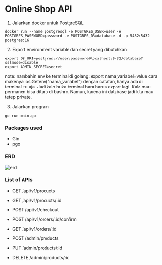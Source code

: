 # Online Shop API
1. Jalankan docker untuk PostgreSQL

```
docker run --name postgresql -e POSTGRES_USER=user -e POSTGRES_PASSWORD=password -e POSTGRES_DB=database -d -p 5432:5432 postgres:16
```

2. Export environment variable dan secret yang dibutuhkan

```
export DB_URI=postgres://user:password@localhost:5432/database?sslmode=disable
export ADMIN_SECRET=secret
```

note: nambahin env ke terminal di golang:
export nama_variabel=value
cara makenya: os.Getenv("nama_variabel")
dengan catatan, hanya ada di terminal itu aja. Jadi kalo buka terminal baru harus export lagi. Kalo mau permanen bisa ditaro di bashrc. Namun, karena ini database jadi kita mau tetep private.

3. Jalankan program

```
go run main.go
```

### Packages used
- Gin
- pgx

### ERD
![erd](https://github.com/user-attachments/assets/fecd9596-8f83-468f-959b-9f58f6c17d48)


### List of APIs
- GET /api/v1/products
- GET /api/v1/products/:id
- POST /api/v1/checkout

- POST /api/v1/orders/:id/confirm
- GET /api/v1/orders/:id

- POST /admin/products
- PUT /admin/products/:id
- DELETE /admin/products/:id



